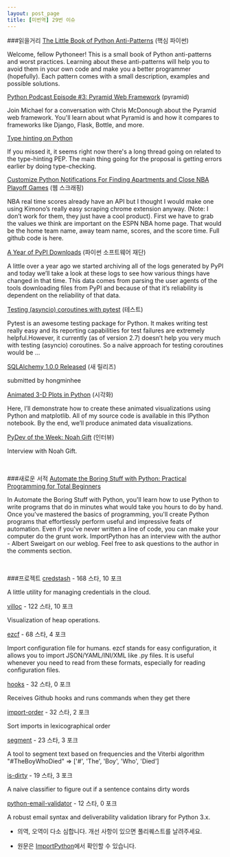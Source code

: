 ```yaml
---
layout: post_page
title: [미번역] 29번 이슈
---
```


###읽을거리
<a href="http://docs.quantifiedcode.com/python-anti-patterns/" target="_blank">The Little Book of Python Anti-Patterns</a> (핵심 파이썬)

Welcome, fellow Pythoneer! This is a small book of Python anti-patterns and worst practices. Learning about these anti-patterns will help you to avoid them in your own code and make you a better programmer (hopefully). Each pattern comes with a small description, examples and possible solutions.

<a href="http://www.talkpythontome.com/episodes/show/3/pyramid-web-framework" target="_blank">Python Podcast Episode #3: Pyramid Web Framework</a> (pyramid)

Join Michael for a conversation with Chris McDonough about the Pyramid web framework. You'll learn about what Pyramid is and how it compares to frameworks like Django, Flask, Bottle, and more.

<a href="http://feedproxy.google.com/~r/blogspot/pydev/~3/d7PzLWWGAb4/type-hinting-on-python.html" target="_blank">Type hinting on Python</a>

If you missed it, it seems right now there's a long thread going on related to the type-hinting PEP. The main thing going for the proposal is getting errors earlier by doing type-checking.

<a href="https://racketracer.wordpress.com/2015/04/17/customize-python-notifications-for-finding-apartments-and-close-nba-playoff-games/" target="_blank">Customize Python Notifications For Finding Apartments and Close NBA Playoff Games</a> (웹 스크래핑)

NBA real time scores already have an API but I thought I would make one using Kimono’s really easy scraping chrome extension anyway. (Note: I don’t work for them, they just have a cool product). First we have to grab the values we think are important on the ESPN NBA home page. That would be the home team name, away team name, scores, and the score time. Full github code is here.

<a href="https://caremad.io/2015/04/a-year-of-pypi-downloads/" target="_blank">A Year of PyPI Downloads</a> (파이썬 소프트웨어 재단)

A little over a year ago we started archiving all of the logs generated by PyPI and today we’ll take a look at these logs to see how various things have changed in that time. This data comes from parsing the user agents of the tools downloading files from PyPI and because of that it’s reliability is dependent on the reliability of that data.

<a href="http://stefan.sofa-rockers.org/2015/04/22/testing-coroutines/" target="_blank">Testing (asyncio) coroutines with pytest</a> (테스트)

Pytest is an awesome testing package for Python. It makes writing test really easy and its reporting capabilities for test failures are extremely helpful.However, it currently (as of version 2.7) doesn’t help you very much with testing (asyncio) coroutines. So a naïve approach for testing coroutines would be ...

<a href="http://www.sqlalchemy.org/blog/2015/04/16/sqlalchemy-1.0.0-released/" target="_blank">SQLAlchemy 1.0.0 Released</a> (새 릴리즈)

submitted by  hongminhee

<a href="http://www.reddit.com/r/Python/comments/32rwxu/animated_3d_plots_in_python/" target="_blank">Animated 3-D Plots in Python</a> (시각화)

Here, I’ll demonstrate how to create these animated visualizations using Python and matplotlib. All of my source code is available in this IPython notebook. By the end, we’ll produce animated data visualizations.

<a href="http://feedproxy.google.com/~r/TheMouseVsThePython/~3/59CppxtXJHw/" target="_blank">PyDev of the Week: Noah Gift</a> (인터뷰)

Interview with Noah Gift.

<br />

###새로운 서적
<a href="#" target="_blank">Automate the Boring Stuff with Python: Practical Programming for Total Beginners</a>

In Automate the Boring Stuff with Python, you'll learn how to use Python to write programs that do in minutes what would take you hours to do by hand. Once you've mastered the basics of programming, you'll create Python programs that effortlessly perform useful and impressive feats of automation. Even if you've never written a line of code, you can make your computer do the grunt work.
ImportPython has an interview with the author - Albert Sweigart on our weblog. Feel free to ask questions to the author in the comments section.

<br />

###프로젝트
<a href="https://github.com/LuminalOSS/credstash" target="_blank">credstash</a> - 168 스타, 10 포크 

A little utility for managing credentials in the cloud.

<a href="https://github.com/wapiflapi/villoc" target="_blank">villoc</a> - 122 스타, 10 포크

Visualization of heap operations.

<a href="https://github.com/laike9m/ezcf" target="_blank">ezcf</a> - 68 스타, 4 포크

Import configuration file for humans. ezcf stands for easy configuration, it allows you to import JSON/YAML/INI/XML like .py files. It is useful whenever you need to read from these formats, especially for reading configuration files.

<a href="https://github.com/SirCmpwn/hooks" target="_blank">hooks</a> - 32 스타, 0 포크

Receives Github hooks and runs commands when they get there

<a href="https://github.com/spoqa/import-order" target="_blank">import-order</a> - 32 스타, 2 포크

Sort imports in lexicographical order

<a href="https://github.com/willf/segment" target="_blank">segment</a> - 23 스타, 3 포크

A tool to segment text based on frequencies and the Viterbi algorithm "#TheBoyWhoDied" => ['#', 'The', 'Boy', 'Who', 'Died']

<a href="https://github.com/reddragon/is-dirty" target="_blank">is-dirty</a> - 19 스타, 3 포크

A naive classifier to figure out if a sentence contains dirty words

<a href="https://github.com/JoshData/python-email-validator" target="_blank">python-email-validator</a> - 12 스타, 0 포크

A robust email syntax and deliverability validation library for Python 3.x.
<br />

* 의역, 오역이 다소 심합니다. 개선 사항이 있으면 풀리퀘스트를 날려주세요.

* 원문은 <a href="http://importpython.com/newletter/no/29" target="_blank">ImportPython</a>에서 확인할 수 있습니다.